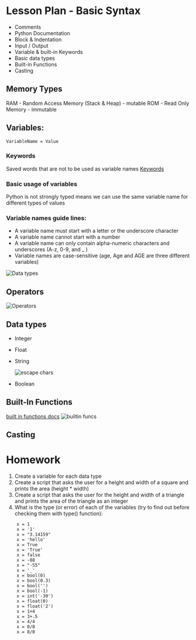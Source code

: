 # Lesson Plan - Basic Syntax 

- Comments
- Python Documentation
- Block & Indentation
- Input / Output
- Variable & built-in Keywords
- Basic data types
- Built-in Functions
- Casting

## Memory Types
RAM - Random Access Memory (Stack & Heap) - mutable 
ROM - Read Only Memory - immutable

## Variables:

    VariableName = Value

### Keywords
Saved words that are not to be used as variable names
[Keywords](https://www.programiz.com/python-programming/keyword-list)

### Basic usage of variables
Python is not strongly typed means we can use the same variable name for different types of values

### Variable names guide lines:
- A variable name must start with a letter or the underscore character
- A variable name cannot start with a number
- A variable name can only contain alpha-numeric characters and underscores (A-z, 0-9, and _ )
- Variable names are case-sensitive (age, Age and AGE are three different variables)

![Data types](https://i.ytimg.com/vi/xDl8Pe2FfWk/maxresdefault.jpg)

## Operators

![Operators](https://d1e4pidl3fu268.cloudfront.net/f20083ef-a2fb-4673-ac88-13d58ba68133/Arithmeticoperators.png)

## Data types
- Integer
- Float
- String
  
  ![escape chars](https://genioussoftwareservices.co.in/wp-content/uploads/2020/06/escape.png)
  
- Boolean

## Built-In Functions

[built in functions docs](https://docs.python.org/3/library/functions.html)
![builtin funcs](https://s4scoding.com/images/python-built-in-functions.jpg)

## Casting

# Homework
1. Create a variable for each data type
2. Create a script that asks the user for a height and width of a square and prints the area (height * width)
3. Create a script that asks the user for the height and width of a triangle and prints the area of the triangle as an integer
4. What is the type (or error) of each of the variables (try to find out before checking them with type() function):
   
```
    x = 1
    x = '1'
    x = "3.14159"
    x = 'hello'
    x = True
    x = 'True'
    x = false
    x = -88
    x = "-55"
    x = '_'
    x = bool(0)
    x = bool(0.3)
    x = bool('')
    x = bool(-1)
    x = int('-30')
    x = float(0)
    x = float('2')
    x = 1+4
    x = 3+.5
    x = 4/4
    x = 0/8
    x = 8/0
```
    

   

